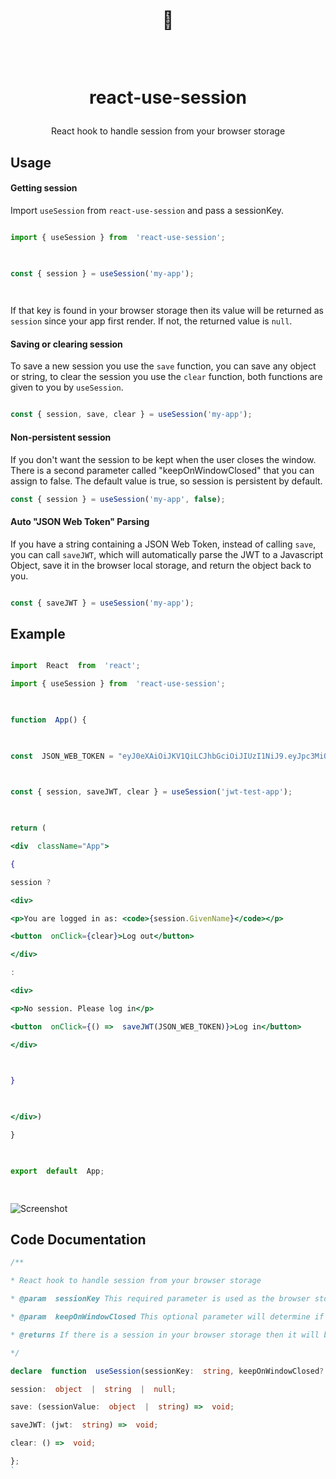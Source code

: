 <div  align="center">

<h1>

<br/>

👤

<br  />

react-use-session

</h1>

React hook to handle session from your browser storage

</div>

  

## Usage

  

#### Getting session

  

Import `useSession` from `react-use-session` and pass a sessionKey.

  
```jsx

import { useSession } from  'react-use-session';

  

const { session } = useSession('my-app');

  

```

  

If that key is found in your browser storage then its value will be returned as `session` since your app first render. If not, the returned value is `null`.

  

#### Saving or clearing session

  

To save a new session you use the `save` function, you can save any object or string, to clear the session you use the `clear` function, both functions are given to you by `useSession`.

  

```jsx

const { session, save, clear } = useSession('my-app');

```
#### Non-persistent session
  

If you don't want the session to be kept when the user closes the window. There is a second parameter called "keepOnWindowClosed" that you can assign to false. The default value is true, so session is persistent by default.
```jsx
const { session } = useSession('my-app', false);
```


#### Auto "JSON Web Token" Parsing

  

If you have a string containing a JSON Web Token, instead of calling `save`, you can call `saveJWT`, which will automatically parse the JWT to a Javascript Object, save it in the browser local storage, and return the object back to you.

  

```jsx

const { saveJWT } = useSession('my-app');

```

  


## Example

  

```jsx

import  React  from  'react';

import { useSession } from  'react-use-session';

  

function  App() {

  

const  JSON_WEB_TOKEN = "eyJ0eXAiOiJKV1QiLCJhbGciOiJIUzI1NiJ9.eyJpc3MiOiJyZWFjdC11c2Utc2Vzc2lvbi1leGFtcGxlIiwiaWF0IjoxNTQxMDgwMjAwLCJleHAiOjE5MTk3Njg0MDAsImF1ZCI6ImxvY2FsaG9zdDozMDAwIiwic3ViIjoiZ2FicmllbGJiMDMwNkBnbWFpbC5jb20iLCJHaXZlbk5hbWUiOiJHYWJyaWVsIiwiU3VybmFtZSI6IkJhc2lsaW8gQnJpdG8iLCJSb2xlIjoiQ3JlYXRvciJ9.GK23QsdEgMzGmxCwX9CjEg5lbSztZ7C67vKc7L09KgI";

  

const { session, saveJWT, clear } = useSession('jwt-test-app');

  

return (

<div  className="App">

{

session ?

<div>

<p>You are logged in as: <code>{session.GivenName}</code></p>

<button  onClick={clear}>Log out</button>

</div>

:

<div>

<p>No session. Please log in</p>

<button  onClick={() =>  saveJWT(JSON_WEB_TOKEN)}>Log in</button>

</div>

  

}

  

</div>)

}

  

export  default  App;

  

```

  

![Screenshot](https://u.cubeupload.com/GabrielBB/reactusesession.gif)

## Code Documentation

``` typescript
/**

* React hook to handle session from your browser storage

* @param  sessionKey This required parameter is used as the browser storage key. This should be a unique string per app. For example your package.json's name value.

* @param  keepOnWindowClosed This optional parameter will determine if useSession will work with LocalStorage or SessionStorage. Default value is true, so default storage is LocalStorage

* @returns If there is a session in your browser storage then it will be returned. If there is no session, it will return null. It also returns 3 functions to handle the session

*/

declare  function  useSession(sessionKey:  string, keepOnWindowClosed?:  boolean): {

session:  object  |  string  |  null;

save: (sessionValue:  object  |  string) =>  void;

saveJWT: (jwt:  string) =>  void;

clear: () =>  void;

};
`
